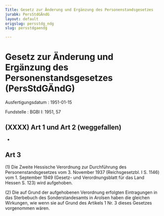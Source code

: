 ```yaml
---
Title: Gesetz zur Änderung und Ergänzung des Personenstandsgesetzes
jurabk: PersStdGÄndG
layout: default
origslug: persstdg_ndg
slug: persstdgaendg

---
```


# Gesetz zur Änderung und Ergänzung des Personenstandsgesetzes (PersStdGÄndG)

Ausfertigungsdatum
:   1951-01-15

Fundstelle
:   BGBl I: 1951, 57

## (XXXX) Art 1 und Art 2 (weggefallen)

-

## Art 3

(1) Die Zweite Hessische Verordnung zur Durchführung des
Personenstandsgesetzes vom 3. November 1937 (Reichsgesetzbl. I S.
1146) vom 1. September 1949 (Gesetz- und Verordnungsblatt für das Land
Hessen S. 123) wird aufgehoben.

(2) Die auf Grund der aufgehobenen Verordnung erfolgten Eintragungen
in das Sterbebuch des Sonderstandesamts in Arolsen haben die gleichen
Wirkungen, wie wenn sie auf Grund des Artikels 1 Nr. 3 dieses Gesetzes
vorgenommen wären.

